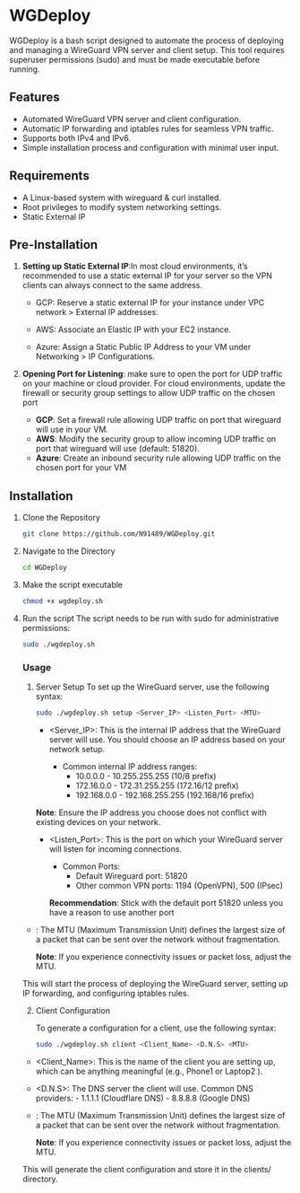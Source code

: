 # WGDeploy

WGDeploy is a bash script designed to automate the process of deploying and managing a WireGuard VPN server and client setup. This tool requires superuser permissions (sudo) and must be made executable before running.

## Features

- Automated WireGuard VPN server and client configuration.
- Automatic IP forwarding and iptables rules for seamless VPN traffic.
- Supports both IPv4 and IPv6.
- Simple installation process and configuration with minimal user input.

## Requirements

- A Linux-based system with wireguard & curl installed.
- Root privileges to modify system networking settings.
- Static External IP

## Pre-Installation

1. **Setting up Static External IP**:In most cloud environments, it’s recommended to use a static external IP for      your server so the VPN clients can always connect to the same address.
  
   - GCP: Reserve a static external IP for your instance under VPC network >                External IP addresses.
     
   - AWS: Associate an Elastic IP with your EC2 instance.
        
   - Azure: Assign a Static Public IP Address to your VM under Networking > IP          Configurations.
   

2. **Opening Port for Listening**:
   make sure to open the port for UDP traffic on your machine or                      cloud provider. For cloud environments, update the firewall or                     security group settings to allow UDP traffic on the chosen port

   - **GCP**: Set a firewall rule allowing UDP traffic on port that                              wireguard will use in your VM.
   - **AWS**: Modify the security group to allow incoming UDP traffic on                         port that wireguard will use (default: 51820).
   - **Azure**: Create an inbound security rule allowing UDP traffic on                            the chosen port for your VM

## Installation

1. Clone the Repository
   ```bash
   git clone https://github.com/N91489/WGDeploy.git
   ```

2. Navigate to the Directory
   ```bash
   cd WGDeploy
   ```
   
3. Make the script executable
   ```bash
   chmod +x wgdeploy.sh
   ```

4. Run the script
   The script needs to be run with sudo for administrative permissions:
   ```bash
   sudo ./wgdeploy.sh
   ```
   ### Usage

   1. Server Setup
      To set up the WireGuard server, use the following syntax:
      ```bash
      sudo ./wgdeploy.sh setup <Server_IP> <Listen_Port> <MTU>
      ```
      - <Server_IP>: This is the internal IP address that the WireGuard server             will use. You should choose an IP address based on your network setup.
        
	      - Common internal IP address ranges:
            - 10.0.0.0        -   10.255.255.255  (10/8 prefix)
            - 172.16.0.0      -   172.31.255.255  (172.16/12 prefix)
            - 192.168.0.0     -   192.168.255.255 (192.168/16 prefix)

      **Note**: Ensure the IP address you choose does not conflict with existing          devices on your network.

      - <Listen_Port>: This is the port on which your WireGuard server will listen       for incoming connections.

        - Common Ports:
           - Default Wireguard port: 51820
           - Other common VPN ports: 1194 (OpenVPN), 500 (IPsec)
         
        **Recommendation**: Stick with the default port 51820 unless you have a             reason to use another port

   - <MTU>: The MTU (Maximum Transmission Unit) defines the largest size of a                  packet that can be sent over the network without fragmentation.

     **Note**: If you experience connectivity issues or packet loss, adjust the                   MTU.
  
   This will start the process of deploying the WireGuard server, setting up IP       forwarding, and configuring iptables rules.
     
   2. Client Configuration
  
      To generate a configuration for a client, use the following syntax:
      ```bash
      sudo ./wgdeploy.sh client <Client_Name> <D.N.S> <MTU>
      ```

     - <Client_Name>: This is the name of the client you are setting up, which can                       be anything meaningful (e.g., Phone1 or Laptop2 ).
       
	  - <D.N.S>: The DNS server the client will use. Common DNS providers:
		            - 1.1.1.1 (Cloudflare DNS)
		            - 8.8.8.8 (Google DNS)
     
     - <MTU>: The MTU (Maximum Transmission Unit) defines the largest size of a                  packet that can be sent over the network without fragmentation.

       **Note**: If you experience connectivity issues or packet loss, adjust the                   MTU.

   This will generate the client configuration and store it in the clients/           directory.
